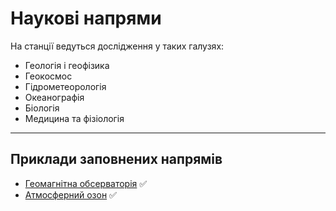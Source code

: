 <!-- # Наукові напрями

На станції ведуться дослідження у таких галузях:

- Геологія і геофізика
- Геокосмос
- Гідрометеорологія
- Океанографія
- Біологія
- Медицина та фізіологія

У цьому розділі представлено приклади повного опису для двох напрямів:

- Геомагнітна обсерваторія
- Атмосферний озон -->

# Наукові напрями

На станції ведуться дослідження у таких галузях:

- Геологія і геофізика <!-- TODO: додати опис -->
- Геокосмос <!-- TODO: додати опис -->
- Гідрометеорологія <!-- TODO: додати опис -->
- Океанографія <!-- TODO: додати опис -->
- Біологія <!-- TODO: додати опис -->
- Медицина та фізіологія <!-- TODO: додати опис -->

---

## Приклади заповнених напрямів

- [Геомагнітна обсерваторія](magnetics/index.md) ✅
- [Атмосферний озон](ozone/index.md) ✅
